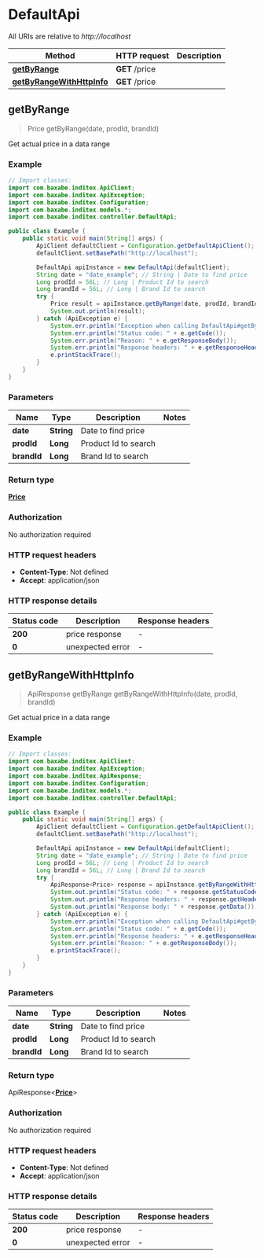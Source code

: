 # DefaultApi

All URIs are relative to *http://localhost*

| Method | HTTP request | Description |
|------------- | ------------- | -------------|
| [**getByRange**](DefaultApi.md#getByRange) | **GET** /price |  |
| [**getByRangeWithHttpInfo**](DefaultApi.md#getByRangeWithHttpInfo) | **GET** /price |  |



## getByRange

> Price getByRange(date, prodId, brandId)



Get actual price in a data range

### Example

```java
// Import classes:
import com.baxabe.inditex.ApiClient;
import com.baxabe.inditex.ApiException;
import com.baxabe.inditex.Configuration;
import com.baxabe.inditex.models.*;
import com.baxabe.inditex.controller.DefaultApi;

public class Example {
    public static void main(String[] args) {
        ApiClient defaultClient = Configuration.getDefaultApiClient();
        defaultClient.setBasePath("http://localhost");

        DefaultApi apiInstance = new DefaultApi(defaultClient);
        String date = "date_example"; // String | Date to find price
        Long prodId = 56L; // Long | Product Id to search
        Long brandId = 56L; // Long | Brand Id to search
        try {
            Price result = apiInstance.getByRange(date, prodId, brandId);
            System.out.println(result);
        } catch (ApiException e) {
            System.err.println("Exception when calling DefaultApi#getByRange");
            System.err.println("Status code: " + e.getCode());
            System.err.println("Reason: " + e.getResponseBody());
            System.err.println("Response headers: " + e.getResponseHeaders());
            e.printStackTrace();
        }
    }
}
```

### Parameters


| Name | Type | Description  | Notes |
|------------- | ------------- | ------------- | -------------|
| **date** | **String**| Date to find price | |
| **prodId** | **Long**| Product Id to search | |
| **brandId** | **Long**| Brand Id to search | |

### Return type

[**Price**](Price.md)


### Authorization

No authorization required

### HTTP request headers

- **Content-Type**: Not defined
- **Accept**: application/json

### HTTP response details
| Status code | Description | Response headers |
|-------------|-------------|------------------|
| **200** | price response |  -  |
| **0** | unexpected error |  -  |

## getByRangeWithHttpInfo

> ApiResponse<Price> getByRange getByRangeWithHttpInfo(date, prodId, brandId)



Get actual price in a data range

### Example

```java
// Import classes:
import com.baxabe.inditex.ApiClient;
import com.baxabe.inditex.ApiException;
import com.baxabe.inditex.ApiResponse;
import com.baxabe.inditex.Configuration;
import com.baxabe.inditex.models.*;
import com.baxabe.inditex.controller.DefaultApi;

public class Example {
    public static void main(String[] args) {
        ApiClient defaultClient = Configuration.getDefaultApiClient();
        defaultClient.setBasePath("http://localhost");

        DefaultApi apiInstance = new DefaultApi(defaultClient);
        String date = "date_example"; // String | Date to find price
        Long prodId = 56L; // Long | Product Id to search
        Long brandId = 56L; // Long | Brand Id to search
        try {
            ApiResponse<Price> response = apiInstance.getByRangeWithHttpInfo(date, prodId, brandId);
            System.out.println("Status code: " + response.getStatusCode());
            System.out.println("Response headers: " + response.getHeaders());
            System.out.println("Response body: " + response.getData());
        } catch (ApiException e) {
            System.err.println("Exception when calling DefaultApi#getByRange");
            System.err.println("Status code: " + e.getCode());
            System.err.println("Response headers: " + e.getResponseHeaders());
            System.err.println("Reason: " + e.getResponseBody());
            e.printStackTrace();
        }
    }
}
```

### Parameters


| Name | Type | Description  | Notes |
|------------- | ------------- | ------------- | -------------|
| **date** | **String**| Date to find price | |
| **prodId** | **Long**| Product Id to search | |
| **brandId** | **Long**| Brand Id to search | |

### Return type

ApiResponse<[**Price**](Price.md)>


### Authorization

No authorization required

### HTTP request headers

- **Content-Type**: Not defined
- **Accept**: application/json

### HTTP response details
| Status code | Description | Response headers |
|-------------|-------------|------------------|
| **200** | price response |  -  |
| **0** | unexpected error |  -  |

